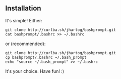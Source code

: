 ## Installation

It's simple! Either:

```
git clone http://curlba.sh/jhartog/bashprompt.git
cat bashprompt/.bashrc >> ~/.bashrc
```

or (recommended):

```
git clone http://curlba.sh/jhartog/bashprompt.git
cp bashprompt/.bashrc ~/.bash_prompt
echo "source ~/.bash_prompt" >> ~/.bashrc
```

It's your choice. Have fun! :)
